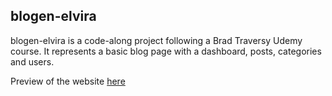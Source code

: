 ## blogen-elvira
blogen-elvira is a code-along project following a Brad Traversy Udemy course. 
It represents a basic blog page with a dashboard, posts, categories and users.  

Preview of the website [here](https://musing-shaw-9cbf59.netlify.app/index.html)
